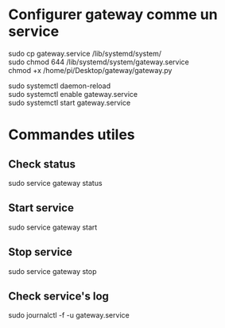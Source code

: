 # Configurer gateway comme un service
sudo cp gateway.service /lib/systemd/system/  
sudo chmod 644 /lib/systemd/system/gateway.service  
chmod +x /home/pi/Desktop/gateway/gateway.py  
  
sudo systemctl daemon-reload  
sudo systemctl enable gateway.service  
sudo systemctl start gateway.service  

# Commandes utiles
## Check status  
sudo service gateway status
 
## Start service  
sudo service gateway start  
 
## Stop service  
sudo service gateway stop  
 
## Check service's log  
sudo journalctl -f -u gateway.service  

